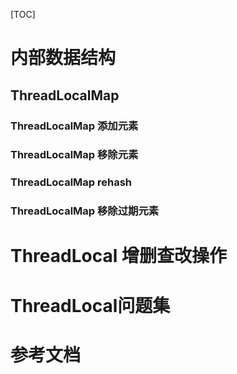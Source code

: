 

[TOC]

# 内部数据结构

##  ThreadLocalMap

###  ThreadLocalMap 添加元素

###  ThreadLocalMap 移除元素

###  ThreadLocalMap rehash

###  ThreadLocalMap  移除过期元素

# ThreadLocal 增删查改操作

# ThreadLocal问题集

# 参考文档
